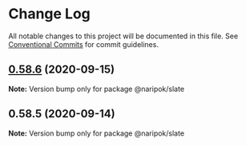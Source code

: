 # Change Log

All notable changes to this project will be documented in this file.
See [Conventional Commits](https://conventionalcommits.org) for commit guidelines.

## [0.58.6](https://github.com/naripok/slate/compare/@naripok/slate@0.58.5...@naripok/slate@0.58.6) (2020-09-15)

**Note:** Version bump only for package @naripok/slate





## 0.58.5 (2020-09-14)

**Note:** Version bump only for package @naripok/slate
